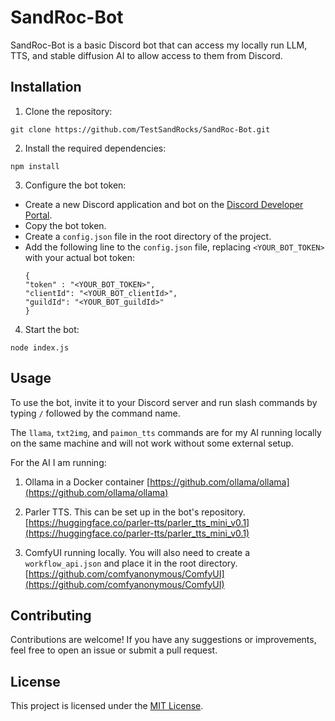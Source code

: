 # SandRoc-Bot

SandRoc-Bot is a basic Discord bot that can access my locally run LLM, TTS, and stable diffusion AI to allow access to them from Discord.

## Installation

1. Clone the repository:
  ```
  git clone https://github.com/TestSandRocks/SandRoc-Bot.git
  ```

2. Install the required dependencies:
  ```
  npm install
  ```

3. Configure the bot token:
  - Create a new Discord application and bot on the [Discord Developer Portal](https://discord.com/developers/applications).
  - Copy the bot token.
  - Create a `config.json` file in the root directory of the project.
  - Add the following line to the `config.json` file, replacing `<YOUR_BOT_TOKEN>` with your actual bot token:
    ```
    {
    "token" : "<YOUR_BOT_TOKEN>",
    "clientId": "<YOUR_BOT_clientId>",
    "guildId": "<YOUR_BOT_guildId>"
    }
    ```

4. Start the bot:
  ```
  node index.js
  ```

## Usage

To use the bot, invite it to your Discord server and run slash commands by typing `/` followed by the command name.

The `llama`, `txt2img`, and `paimon_tts` commands are for my AI running locally on the same machine and will not work without some external setup.

For the AI I am running:
1. Ollama in a Docker container
   [https://github.com/ollama/ollama](https://github.com/ollama/ollama)
   
2. Parler TTS. This can be set up in the bot's repository.
   [https://huggingface.co/parler-tts/parler_tts_mini_v0.1](https://huggingface.co/parler-tts/parler_tts_mini_v0.1)
   
3. ComfyUI running locally. You will also need to create a `workflow_api.json` and place it in the root directory.
   [https://github.com/comfyanonymous/ComfyUI](https://github.com/comfyanonymous/ComfyUI)


## Contributing

Contributions are welcome! If you have any suggestions or improvements, feel free to open an issue or submit a pull request.

## License

This project is licensed under the [MIT License](LICENSE).
